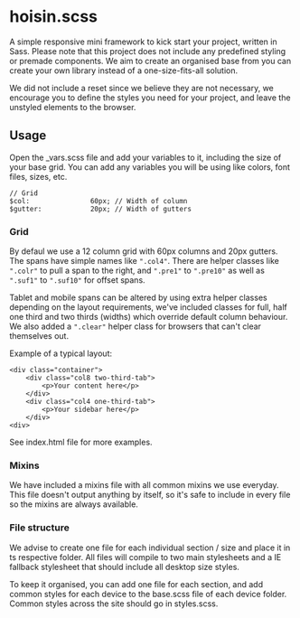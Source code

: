 hoisin.scss
===========

A simple responsive mini framework to kick start your project, written in Sass. Please note that this project does not include any predefined styling or premade components. We aim to create an organised base from you can create your own library instead of a one-size-fits-all solution.

We did not include a reset since we believe they are not necessary, we encourage you to define the styles you need for your project, and leave the unstyled elements to the browser.

## Usage
Open the _vars.scss file and add your variables to it, including the size of your base grid. You can add any variables you will be using like colors, font files, sizes, etc.

	// Grid
	$col: 				60px; // Width of column
	$gutter:			20px; // Width of gutters

### Grid
By defaul we use a 12 column grid with 60px columns and 20px gutters. The spans have simple names like `".col4"`. There are helper classes like `".colr"` to pull a span to the right, and `".pre1"` to `".pre10"` as well as `".suf1"` to `".suf10"` for offset spans.

Tablet and mobile spans can be altered by using extra helper classes depending on the layout requirements, we've included classes for full, half one third and two thirds (widths) which override default column behaviour. We also added a `".clear"` helper class for browsers that can't clear themselves out.

Example of a typical layout:

	<div class="container">
	    <div class="col8 two-third-tab">
	    	<p>Your content here</p>
	    </div>
	    <div class="col4 one-third-tab">
	    	<p>Your sidebar here</p>
	    </div>	    
	<div>

See index.html file for more examples.

### Mixins
We have included a mixins file with all common mixins we use everyday. This file doesn't output anything by itself, so it's safe to include in every file so the mixins are always available.

### File structure
We advise to create one file for each individual section / size and place it in ts respective folder. All files will compile to two main stylesheets and a IE fallback stylesheet that should include all desktop size styles.

To keep it organised, you can add one file for each section, and add common styles for each device to the base.scss file of each device folder. Common styles across the site should go in styles.scss.